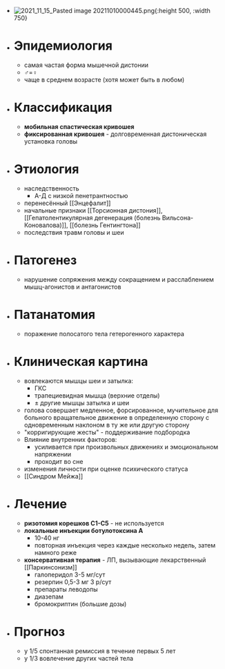 - ![2021_11_15_Pasted image 20211010000445.png](https://cdn.logseq.com/%2F90d07cd0-0c20-405f-b80f-bbc874a0823a46742e7d-410b-4d1d-9c93-9994ff41df512021_11_15_Pasted%20image%2020211010000445.png?Expires=4790526877&Signature=W9sSFu3ZaQ9CFNhUXENrd~E5XAtcmIPyR5vdaWYGkOIJvyTz5r2D87hqH5-7BrsjNoCtUfoSG8Wv5I9AFrcJ1PwhBXtVM44f5YXmF84d8Jifuf2KcINzoi9b8uOo6LEg-A8QENwEoyuzw-9XIhFRLr8NBCT2~pi7vhki6v36aKpvt5UwguymTsAumW9d~zJf9TQI2wL9PwB6qyiTrnDjrWOMeJqEn5T7K0sbQ73ZiCGy3ymOOHZhxXu~JhEAWTmumd-hgewSPE3srH7~cPwkTrLcmJf2eh8jYK7uPQSBjkzELJ-TM3MCkPmFgj5uyjMZIFd3ueWtR2-eCMC22xliBA__&Key-Pair-Id=APKAJE5CCD6X7MP6PTEA){:height 500, :width 750}
- # Эпидемиология
	- самая частая форма мышечной дистонии
	- ♂=♀
	- чаще в среднем возрасте (хотя может быть в любом)
- # Классификация
	- **мобильная спастическая кривошея**
	- **фиксированная кривошея** - долговременная дистоническая установка головы
- # Этиология
	- наследственность
		- А-Д с низкой пенетрантностью
	- перенесённый [[Энцефалит]]
	- начальные признаки [[Торсионная дистония]], [[Гепатолентикулярная дегенерация (болезнь Вильсона-Коновалова)]], [[болезнь Гентингтона]]
	- последствия травм головы и шеи
- # Патогенез
	- нарушение сопряжения между сокращением и расслаблением мышц-агонистов и антагонистов
- # Патанатомия
	- поражение полосатого тела гетерогенного характера
- # Клиническая картина
	- вовлекаются мышцы шеи и затылка:
		- ГКС
		- трапециевидная мышца (верхние отделы)
		- ± другие мышцы затылка и шеи
	- голова совершает медленное, форсированное, мучительное для больного вращательное движение в определенную сторону с одновременным наклоном в ту же или другую сторону
	- "корригирующие жесты" - поддерживание подбородка
	- Влияние внутренних факторов:
		- усиливается при произвольных движениях и эмоциональном напряжении
		- проходит во сне
	- изменения личности при оценке психического статуса
	- [[Синдром Мейжа]]
- # Лечение
	- **ризотомия корешков С1-C5** - не используется
	- **локальные инъекции ботулотоксина А**
		- 10-40 нг
		- повторная инъекция через каждые несколько недель, затем намного реже
	- **консервативная терапия** - ЛП, вызывающие лекарственный [[Паркинсонизм]]
		- галоперидол 3-5 мг/сут
		- резерпин 0,5-3 мг 3 р/сут
		- препараты леводопы
		- диазепам
		- бромокриптин (большие дозы)
- # Прогноз
	- у 1/5 спонтанная ремиссия в течение первых 5 лет
	- у 1/3 вовлечение других частей тела